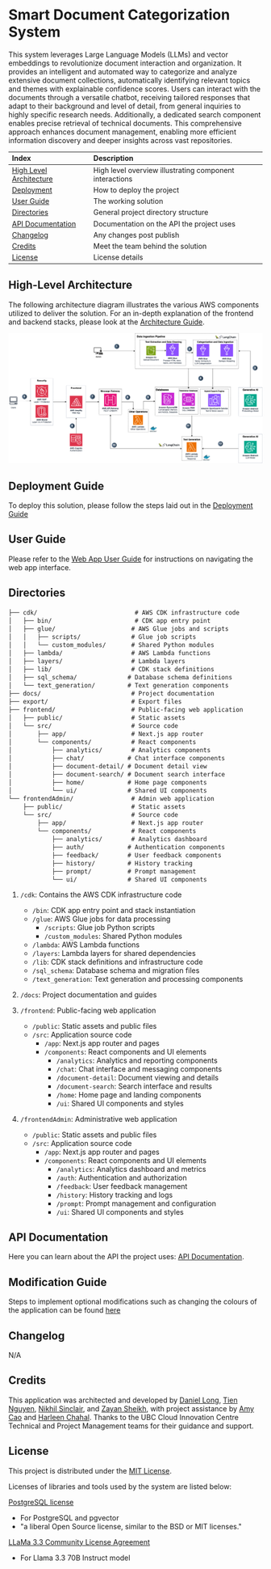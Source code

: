 # Smart Document Categorization System

This system leverages Large Language Models (LLMs) and vector embeddings to revolutionize document interaction and organization. It provides an intelligent and automated way to categorize and analyze extensive document collections, automatically identifying relevant topics and themes with explainable confidence scores. Users can interact with the documents through a versatile chatbot, receiving tailored responses that adapt to their background and level of detail, from general inquiries to highly specific research needs. Additionally, a dedicated search component enables precise retrieval of technical documents. This comprehensive approach enhances document management, enabling more efficient information discovery and deeper insights across vast repositories.

| Index                                               | Description                                             |
| :-------------------------------------------------- | :------------------------------------------------------ |
| [High Level Architecture](#high-level-architecture) | High level overview illustrating component interactions |
| [Deployment](#deployment-guide)                     | How to deploy the project                               |
| [User Guide](#user-guide)                           | The working solution                                    |
| [Directories](#directories)                         | General project directory structure                     |
| [API Documentation](#api-documentation)             | Documentation on the API the project uses               |
| [Changelog](#changelog)                             | Any changes post publish                                |
| [Credits](#credits)                                 | Meet the team behind the solution                       |
| [License](#license)                                 | License details                                         |

## High-Level Architecture

The following architecture diagram illustrates the various AWS components utilized to deliver the solution. For an in-depth explanation of the frontend and backend stacks, please look at the [Architecture Guide](docs/architectureDeepDive.md).

![Alt text](docs/images/architecture/architecture.drawio.png)

## Deployment Guide

To deploy this solution, please follow the steps laid out in the [Deployment Guide](./docs/deploymentGuide.md)

## User Guide

Please refer to the [Web App User Guide](./docs/userGuide.md) for instructions on navigating the web app interface.

## Directories

```
├── cdk/                           # AWS CDK infrastructure code
│   ├── bin/                       # CDK app entry point
│   ├── glue/                     # AWS Glue jobs and scripts
│   │   ├── scripts/              # Glue job scripts
│   │   └── custom_modules/       # Shared Python modules
│   ├── lambda/                   # AWS Lambda functions
│   ├── layers/                   # Lambda layers
│   ├── lib/                      # CDK stack definitions
│   ├── sql_schema/              # Database schema definitions
│   └── text_generation/         # Text generation components
├── docs/                         # Project documentation
├── export/                       # Export files
├── frontend/                     # Public-facing web application
│   ├── public/                   # Static assets
│   └── src/                      # Source code
│       ├── app/                  # Next.js app router
│       └── components/           # React components
│           ├── analytics/        # Analytics components
│           ├── chat/            # Chat interface components
│           ├── document-detail/ # Document detail view
│           ├── document-search/ # Document search interface
│           ├── home/            # Home page components
│           └── ui/              # Shared UI components
└── frontendAdmin/                # Admin web application
    ├── public/                   # Static assets
    └── src/                      # Source code
        ├── app/                  # Next.js app router
        └── components/           # React components
            ├── analytics/        # Analytics dashboard
            ├── auth/            # Authentication components
            ├── feedback/        # User feedback components
            ├── history/         # History tracking
            ├── prompt/          # Prompt management
            └── ui/              # Shared UI components
```

1. `/cdk`: Contains the AWS CDK infrastructure code
   - `/bin`: CDK app entry point and stack instantiation
   - `/glue`: AWS Glue jobs for data processing
     - `/scripts`: Glue job Python scripts
     - `/custom_modules`: Shared Python modules
   - `/lambda`: AWS Lambda functions
   - `/layers`: Lambda layers for shared dependencies
   - `/lib`: CDK stack definitions and infrastructure code
   - `/sql_schema`: Database schema and migration files
   - `/text_generation`: Text generation and processing components

2. `/docs`: Project documentation and guides

3. `/frontend`: Public-facing web application
   - `/public`: Static assets and public files
   - `/src`: Application source code
     - `/app`: Next.js app router and pages
     - `/components`: React components and UI elements
       - `/analytics`: Analytics and reporting components
       - `/chat`: Chat interface and messaging components
       - `/document-detail`: Document viewing and details
       - `/document-search`: Search interface and results
       - `/home`: Home page and landing components
       - `/ui`: Shared UI components and styles

4. `/frontendAdmin`: Administrative web application
   - `/public`: Static assets and public files
   - `/src`: Application source code
     - `/app`: Next.js app router and pages
     - `/components`: React components and UI elements
       - `/analytics`: Analytics dashboard and metrics
       - `/auth`: Authentication and authorization
       - `/feedback`: User feedback management
       - `/history`: History tracking and logs
       - `/prompt`: Prompt management and configuration
       - `/ui`: Shared UI components and styles

## API Documentation

Here you can learn about the API the project uses: [API Documentation](./docs/api-documentation.pdf).

## Modification Guide

Steps to implement optional modifications such as changing the colours of the application can be found [here](./docs/modificationGuide.md)

## Changelog

N/A

## Credits

This application was architected and developed by [Daniel Long](https://www.linkedin.com/in/pin-hong-long/), [Tien Nguyen](https://www.linkedin.com/in/nhantien/), [Nikhil Sinclair](https://www.linkedin.com/in/nikhil-sinclair/), and [Zayan Sheikh](https://www.linkedin.com/in/zayans/), with project assistance by [Amy Cao](https://www.linkedin.com/in/amy-c-2313121b1/) and [Harleen Chahal](https://www.linkedin.com/in/harleen-chahal-713569141/). Thanks to the UBC Cloud Innovation Centre Technical and Project Management teams for their guidance and support.

## License

This project is distributed under the [MIT License](LICENSE).

Licenses of libraries and tools used by the system are listed below:

[PostgreSQL license](https://www.postgresql.org/about/licence/)

- For PostgreSQL and pgvector
- "a liberal Open Source license, similar to the BSD or MIT licenses."

[LLaMa 3.3 Community License Agreement](https://www.llama.com/llama3_3/license/)

- For Llama 3.3 70B Instruct model
